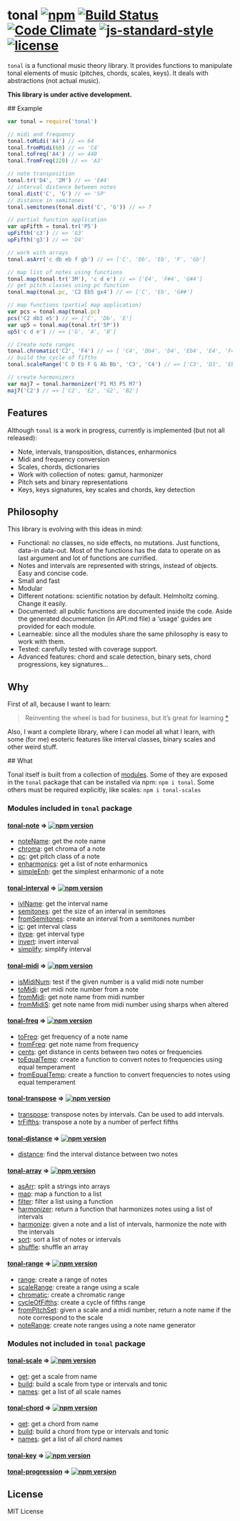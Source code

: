 # tonal [![npm](https://img.shields.io/npm/v/tonal.svg)](https://www.npmjs.com/package/tonal) [![Build Status](https://travis-ci.org/danigb/tonal.svg?branch=master)](https://travis-ci.org/danigb/tonal) [![Code Climate](https://codeclimate.com/github/danigb/tonal/badges/gpa.svg)](https://codeclimate.com/github/danigb/tonal) [![js-standard-style](https://img.shields.io/badge/code%20style-standard-brightgreen.svg?style=flat)](https://github.com/feross/standard) [![license](https://img.shields.io/npm/l/tonal.svg)](https://www.npmjs.com/package/tonal)

`tonal` is a functional music theory library. It provides functions to manipulate tonal elements of music (pitches, chords, scales, keys). It deals with abstractions (not actual music).

__This library is under active development.__

## Example

```js
var tonal = require('tonal')

// midi and frequency
tonal.toMidi('A4') // => 64
tonal.fromMidi(60) // => 'C4'
tonal.toFreq('A4') // => 440
tonal.fromFreq(220) // => 'A3'

// note transposition
tonal.tr('D4', '2M') // => 'E#4'
// interval distance between notes
tonal.dist('C', 'G') // => '5P'
// distance in semitones
tonal.semitones(tonal.dist('C', 'G')) // => 7

// partial function application
var upFifth = tonal.tr('P5')
upFifth('c3') // => 'G3'
upFifth('g3') // => 'D4'

// work with arrays
tonal.asArr('c db eb f gb') // => ['C', 'Db', 'Eb', 'F', 'Gb']

// map list of notes using functions
tonal.map(tonal.tr('3M'), 'c d e') // => ['E4', 'F#4', 'G#4']
// get pitch classes using pc function
tonal.map(tonal.pc, 'C2 Eb5 gx4') // => ['C', 'Eb', 'G##']

// map functions (partial map application)
var pcs = tonal.map(tonal.pc)
pcs('C2 db3 e5') // => ['C', 'Db', 'E']
var up5 = tonal.map(tonal.tr('5P'))
up5('c d e') // => ['G', 'A', 'B']

// Create note ranges
tonal.chromatic('C2', 'F4') // => [ 'C4', 'Db4', 'D4', 'Eb4', 'E4', 'F4' ]
// build the cycle of fifths
tonal.scaleRange('C D Eb F G Ab Bb', 'C3', 'C4') // => ['C3', 'D3', 'Eb3', ... 'C4']

// create harmonizers
var maj7 = tonal.harmonizer('P1 M3 P5 M7')
maj7('C2') // => ['C2', 'E2', 'G2', 'B2']
```

## Features

Although `tonal` is a work in progress, currently is implemented (but not all released):

- Note, intervals, transposition, distances, enharmonics
- Midi and frequency conversion
- Scales, chords, dictionaries
- Work with collection of notes: gamut, harmonizer
- Pitch sets and binary representations
- Keys, keys signatures, key scales and chords, key detection

## Philosophy

This library is evolving with this ideas in mind:

- Functional: no classes, no side effects, no mutations. Just functions, data-in data-out. Most of the functions has the data to operate on as last argument and lot of functions are currified.
- Notes and intervals are represented with strings, instead of objects. Easy and concise code.
- Small and fast
- Modular
- Different notations: scientific notation by default. Helmholtz coming. Change it easily.
- Documented: all public functions are documented inside the code. Aside the generated documentation (in API.md file) a 'usage' guides are provided for each module.
- Learneable: since all the modules share the same philosophy is easy to work with them.
- Tested: carefully tested with coverage support.
- Advanced features: chord and scale detection, binary sets, chord progressions, key signatures...

## Why

First of all, because I want to learn:

> Reinventing the wheel is bad for business, but it’s great for learning
[*](http://philipwalton.com/articles/how-to-become-a-great-front-end-engineer)

Also, I want a complete library, where I can model all what I learn, with some (for me) esoteric features like interval classes, binary scales and other weird stuff.

## What

Tonal itself is built from a collection of [modules](). Some of they are exposed in the `tonal` package that can be installed via npm: `npm i tonal`. Some others must be required explicitly, like scales: `npm i tonal-scales`

### Modules included in `tonal` package

#### [tonal-note](https://github.com/danigb/tonal/tree/tonal-0.50.x/modules/note) ⇒ [![npm version](https://img.shields.io/npm/v/tonal-note.svg)](https://www.npmjs.com/package/tonal-note)
  - [noteName](https://github.com/danigb/tonal/tree/tonal-0.50.x/modules/note#noteName): get the note name
  - [chroma](https://github.com/danigb/tonal/tree/tonal-0.50.x/modules/note#chroma): get chroma of a note
  - [pc](https://github.com/danigb/tonal/tree/tonal-0.50.x/modules/note#pc): get pitch class of a note
  - [enharmonics](https://github.com/danigb/tonal/tree/tonal-0.50.x/modules/note#enenharmonics): get a list of note enharmonics
  - [simpleEnh](https://github.com/danigb/tonal/tree/tonal-0.50.x/modules/note#simpleEnh): get the simplest enharmonic of a note

#### [tonal-interval](https://github.com/danigb/tonal/tree/tonal-0.50.x/modules/interval) ⇒ [![npm version](https://img.shields.io/npm/v/tonal-interval.svg)](https://www.npmjs.com/package/tonal-interval)
  - [ivlName](https://github.com/danigb/tonal/tree/tonal-0.50.x/modules/interval#vilName): get the interval name
  - [semitones](https://github.com/danigb/tonal/tree/tonal-0.50.x/modules/interval#semitones): get the size of an interval in semitones
  - [fromSemitones](https://github.com/danigb/tonal/tree/tonal-0.50.x/modules/interval#fromSemitones): create an interval from a semitones number
  - [ic](https://github.com/danigb/tonal/tree/tonal-0.50.x/modules/interval#ic): get interval class
  - [itype](https://github.com/danigb/tonal/tree/tonal-0.50.x/modules/interval#itype): get interval type
  - [invert](https://github.com/danigb/tonal/tree/tonal-0.50.x/modules/interval#invert): invert interval
  - [simplify](https://github.com/danigb/tonal/tree/tonal-0.50.x/modules/interval#ssimplify): simplify interval

#### [tonal-midi](https://github.com/danigb/tonal/tree/tonal-0.50.x/modules/midi) ⇒ [![npm version](https://img.shields.io/npm/v/tonal-midi.svg)](https://www.npmjs.com/package/tonal-midi)
  - [isMidiNum](https://github.com/danigb/tonal/tree/tonal-0.50.x/modules/midi#isMidiNum): test if the given number is a valid midi note number
  - [toMidi](https://github.com/danigb/tonal/tree/tonal-0.50.x/modules/midi#toMidi): get midi note number from a note
  - [fromMidi](https://github.com/danigb/tonal/tree/tonal-0.50.x/modules/midi#fromMidi): get note name from midi number
  - [fromMidiS](https://github.com/danigb/tonal/tree/tonal-0.50.x/modules/midi#fromMidiS): get note name from midi number using sharps when altered

#### [tonal-freq](https://github.com/danigb/tonal/tree/tonal-0.50.x/modules/freq) ⇒ [![npm version](https://img.shields.io/npm/v/tonal-freq.svg)](https://www.npmjs.com/package/tonal-freq)
  - [toFreq](https://github.com/danigb/tonal/tree/tonal-0.50.x/modules/freq#toFreq): get frequency of a note name
  - [fromFreq](https://github.com/danigb/tonal/tree/tonal-0.50.x/modules/freq#fromFreq): get note name from frequency
  - [cents](https://github.com/danigb/tonal/tree/tonal-0.50.x/modules/freq#cents): get distance in cents between two notes or frequencies
  - [toEqualTemp](https://github.com/danigb/tonal/tree/tonal-0.50.x/modules/freq#totoEqualTemp): create a function to convert notes to frequencies using equal temperament
  - [fromEqualTemp](https://github.com/danigb/tonal/tree/tonal-0.50.x/modules/freq#fromEqualTemp): create a function to convert frequencies to notes using equal temperament

#### [tonal-transpose](https://github.com/danigb/tonal/tree/tonal-0.50.x/modules/transpose) ⇒ [![npm version](https://img.shields.io/npm/v/tonal-transpose.svg)](https://www.npmjs.com/package/tonal-transpose)
 - [transpose](https://github.com/danigb/tonal/tree/tonal-0.50.x/modules/transpose#transpose): transpose notes by intervals. Can be used to add intervals.
 - [trFifths](https://github.com/danigb/tonal/tree/tonal-0.50.x/modules/transpose#trFifths): transpose a note by a number of perfect fifths

#### [tonal-distance](https://github.com/danigb/tonal/tree/tonal-0.50.x/modules/distance) ⇒ [![npm version](https://img.shields.io/npm/v/tonal-distance.svg)](https://www.npmjs.com/package/tonal-distance)
  - [distance](https://github.com/danigb/tonal/tree/tonal-0.50.x/modules/distance#distance): find the interval distance between two notes

#### [tonal-array](https://github.com/danigb/tonal/tree/tonal-0.50.x/modules/array) ⇒ [![npm version](https://img.shields.io/npm/v/tonal-array.svg)](https://www.npmjs.com/package/tonal-array)
  - [asArr](https://github.com/danigb/tonal/tree/tonal-0.50.x/modules/array#asArr): split a strings into arrays
  - [map](https://github.com/danigb/tonal/tree/tonal-0.50.x/modules/array#map): map a function to a list
  - [filter](https://github.com/danigb/tonal/tree/tonal-0.50.x/modules/array#filter): filter a list using a function
  - [harmonizer](https://github.com/danigb/tonal/tree/tonal-0.50.x/modules/array#harmonizer): return a function that harmonizes notes using a list of intervals
  - [harmonize](https://github.com/danigb/tonal/tree/tonal-0.50.x/modules/array#harmonize): given a note and a list of intervals, harmonize the note with the intervals
  - [sort](https://github.com/danigb/tonal/tree/tonal-0.50.x/modules/array#sort): sort a list of notes or intervals
  - [shuffle](https://github.com/danigb/tonal/tree/tonal-0.50.x/modules/array#shuffle): shuffle an array

#### [tonal-range](https://github.com/danigb/tonal/tree/tonal-0.50.x/modules/range) ⇒ [![npm version](https://img.shields.io/npm/v/tonal-range.svg)](https://www.npmjs.com/package/tonal-range)

- [range](https://github.com/danigb/tonal/tree/tonal-0.50.x/modules/range#range): create a range of notes
- [scaleRange](https://github.com/danigb/tonal/tree/tonal-0.50.x/modules/range#sscaleRange): create a range using a scale
- [chromatic](https://github.com/danigb/tonal/tree/tonal-0.50.x/modules/range#chromatic): create a chromatic range
- [cycleOfFifths](https://github.com/danigb/tonal/tree/tonal-0.50.x/modules/range#cycleOfFifths): create a cycle of fifths range
- [fromPitchSet](https://github.com/danigb/tonal/tree/tonal-0.50.x/modules/range#fromPitchSet): given a scale and a midi number, return a note name if the note correspond to the scale
- [noteRange](https://github.com/danigb/tonal/tree/tonal-0.50.x/modules/range#noteRange): create note ranges using a note name generator

### Modules not included in `tonal` package

#### [tonal-scale](https://github.com/danigb/tonal/tree/tonal-0.50.x/modules/scale) ⇒ [![npm version](https://img.shields.io/npm/v/tonal-scale.svg)](https://www.npmjs.com/package/tonal-scale)

- [get](https://github.com/danigb/tonal/tree/tonal-0.50.x/modules/scale#get): get a scale from name
- [build](https://github.com/danigb/tonal/tree/tonal-0.50.x/modules/scale#build): build a scale from type or intervals and tonic
- [names](https://github.com/danigb/tonal/tree/tonal-0.50.x/modules/scale#names): get a list of all scale names

#### [tonal-chord](https://github.com/danigb/tonal/tree/tonal-0.50.x/modules/chord) ⇒ [![npm version](https://img.shields.io/npm/v/tonal-chord.svg)](https://www.npmjs.com/package/tonal-chord)
- [get](https://github.com/danigb/tonal/tree/tonal-0.50.x/modules/chord#get): get a chord from name
- [build](https://github.com/danigb/tonal/tree/tonal-0.50.x/modules/chord#build): build a chord from type or intervals and tonic
- [names](https://github.com/danigb/tonal/tree/tonal-0.50.x/modules/chord#names): get a list of all chord names


#### [tonal-key](https://github.com/danigb/tonal/tree/tonal-0.50.x/modules/key) ⇒ [![npm version](https://img.shields.io/npm/v/tonal-key.svg)](https://www.npmjs.com/package/tonal-key)

#### [tonal-progression](https://github.com/danigb/tonal/tree/tonal-0.50.x/modules/progression) ⇒ [![npm version](https://img.shields.io/npm/v/tonal-progression.svg)](https://www.npmjs.com/package/tonal-progression)



## License

MIT License
